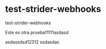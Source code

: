 test-strider-webhooks
=====================

test-strider-webhooks

Este es otra prueba11111asdasd

asdassdsd12312
ssdasdas

